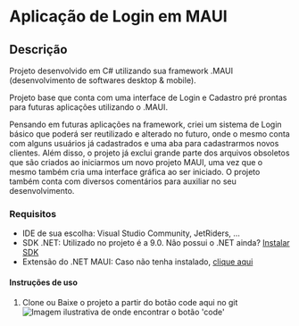 # Aplicação de Login em MAUI

## Descrição

 Projeto desenvolvido em C# utilizando sua framework .MAUI (desenvolvimento de softwares desktop & mobile).
 
 Projeto base que conta com uma interface de Login e Cadastro pré prontas para futuras aplicações utilizando o .MAUI.

 Pensando em futuras aplicações na framework, criei um sistema de Login básico que poderá ser reutilizado e alterado no futuro, onde o mesmo conta com alguns usuários já cadastrados e uma aba para cadastrarmos
 novos clientes. Além disso, o projeto já exclui grande parte dos arquivos obsoletos que são criados ao iniciarmos um novo projeto MAUI, uma vez que o mesmo também cria uma interface gráfica ao ser iniciado.
 O projeto também conta com diversos comentários para auxiliar no seu desenvolvimento.

 ### Requisitos

 <ul>
   <li>IDE de sua escolha: Visual Studio Community, JetRiders, ...</li>
   <li>SDK .NET: Utilizado no projeto é a 9.0. Nâo possui o .NET ainda? <a href="https://learn.microsoft.com/pt-br/dotnet/maui/get-started/installation?view=net-maui-9.0&tabs=visual-studio"     target="blank">Instalar SDK</a></li>
   <li>Extensão do .NET MAUI: Caso não tenha instalado, <a href="https://learn.microsoft.com/pt-br/dotnet/maui/get-started/installation?view=net-maui-9.0&tabs=visual-studio" target="blank">clique aqui</a></li>
 </ul>

 #### Instruções de uso

 <ol>
  <li>Clone ou Baixe o projeto a partir do botão code aqui no git 
   <img src="\Resources\Images\telaGitCode.xcf" alt="Imagem ilustrativa de onde encontrar o botão 'code'"/></li>
 </ol>
 
